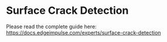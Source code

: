 # Surface Crack Detection

Please read the complete guide here:  https://docs.edgeimpulse.com/experts/surface-crack-detection
